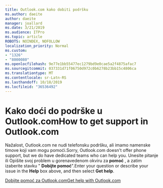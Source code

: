 ```yaml
---
title: Outlook.com kako dobiti podršku
ms.author: daeite
author: daeite
manager: joallard
ms.date: 3/21/2019
ms.audience: ITPro
ms.topic: article
ROBOTS: NOINDEX, NOFOLLOW
localization_priority: Normal
ms.custom:
- "1326"
- "8000080"
ms.openlocfilehash: 9e77e1bb55477ec1279bd9e0cae5a2f4875afac7
ms.sourcegitcommit: 037331d71f06750d972c0b6278b23bb15c4806ca
ms.translationtype: MT
ms.contentlocale: sr-Latn-RS
ms.lasthandoff: 10/18/2019
ms.locfileid: "36536492"
---
```

# <a name="how-to-get-support-in-outlookcom"></a><span data-ttu-id="ba1a7-102">Kako doći do podrške u Outlook.com</span><span class="sxs-lookup"><span data-stu-id="ba1a7-102">How to get support in Outlook.com</span></span>

<span data-ttu-id="ba1a7-103">Nažalost, Outlook.com ne nudi telefonsku podršku, ali imamo namenske timove koji vam mogu pomoći.</span><span class="sxs-lookup"><span data-stu-id="ba1a7-103">Sorry, Outlook.com doesn't offer phone support, but we do have dedicated teams who can help you.</span></span>
<span data-ttu-id="ba1a7-104">Unesite pitanje ili Opišite svoj problem u gorenavedenom okviru za **pomoć** , a zatim izaberite stavku " **Dobijte pomoć**".</span><span class="sxs-lookup"><span data-stu-id="ba1a7-104">Enter your question or describe your issue in the **Help** box above, and then select **Get help**.</span></span>

[<span data-ttu-id="ba1a7-105">Dobijte pomoć za Outlook.com</span><span class="sxs-lookup"><span data-stu-id="ba1a7-105">Get help with Outlook.com</span></span>](https://support.office.com/article/40676ad0-c831-45ac-a023-5be633be798d?wt.mc_id=Office_Outlook_com_Alchemy)
